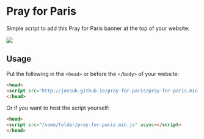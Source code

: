 # Pray for Paris

Simple script to add this Pray for Paris banner at the top of your website:

![](http://i.imgur.com/nsVMpZu.jpg)

## Usage

Put the following in the `<head>` or before the `</body>` of your website:

```html
<head>
<script src="http://jonsuh.github.io/pray-for-paris/pray-for-paris.min.js" async></script>
</head>
```

Or if you want to host the script yourself:

```html
<head>
<script src="/some/folder/pray-for-paris.min.js" async></script>
</head>
```